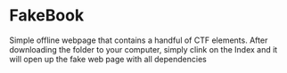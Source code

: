 # FakeBook
Simple offline webpage that contains a handful of CTF elements.
After downloading the folder to your computer, simply clink on the Index and it will open up the fake web page with all dependencies
